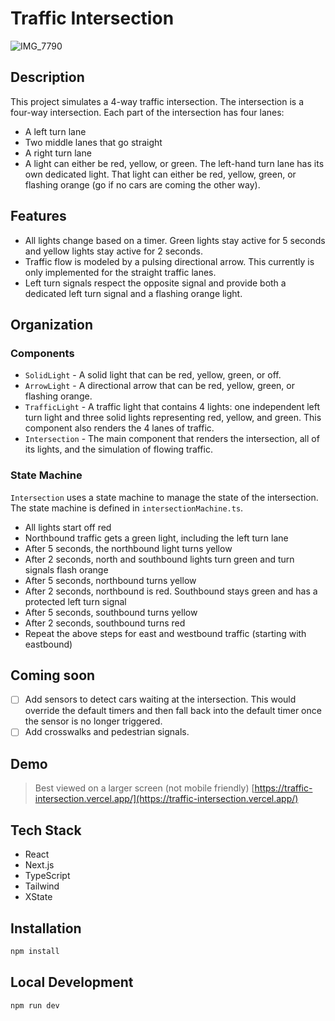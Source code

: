 # Traffic Intersection

![IMG_7790](https://github.com/cdonohue/traffic-intersection/assets/1928846/2291cb7b-0554-4703-bf9f-41609f5d56af)

## Description

This project simulates a 4-way traffic intersection.
The intersection is a four-way intersection. Each part of the intersection has four lanes:

- A left turn lane
- Two middle lanes that go straight
- A right turn lane
- A light can either be red, yellow, or green.
  The left-hand turn lane has its own dedicated light. That light can either be red, yellow, green, or flashing orange (go if no cars are coming the other way).

## Features

- All lights change based on a timer. Green lights stay active for 5 seconds and yellow lights stay active for 2 seconds.
- Traffic flow is modeled by a pulsing directional arrow. This currently is only implemented for the straight traffic lanes.
- Left turn signals respect the opposite signal and provide both a dedicated left turn signal and a flashing orange light.

## Organization

### Components

- `SolidLight` - A solid light that can be red, yellow, green, or off.
- `ArrowLight` - A directional arrow that can be red, yellow, green, or flashing orange.
- `TrafficLight` - A traffic light that contains 4 lights: one independent left turn light and three solid lights representing red, yellow, and green. This component also renders the 4 lanes of traffic.
- `Intersection` - The main component that renders the intersection, all of its lights, and the simulation of flowing traffic.

### State Machine

`Intersection` uses a state machine to manage the state of the intersection. The state machine is defined in `intersectionMachine.ts`.

- All lights start off red
- Northbound traffic gets a green light, including the left turn lane
- After 5 seconds, the northbound light turns yellow
- After 2 seconds, north and southbound lights turn green and turn signals flash orange
- After 5 seconds, northbound turns yellow
- After 2 seconds, northbound is red. Southbound stays green and has a protected left turn signal
- After 5 seconds, southbound turns yellow
- After 2 seconds, southbound turns red
- Repeat the above steps for east and westbound traffic (starting with eastbound)

## Coming soon

- [ ] Add sensors to detect cars waiting at the intersection. This would override the default timers and then fall back into the default timer once the sensor is no longer triggered.
- [ ] Add crosswalks and pedestrian signals.

## Demo

> Best viewed on a larger screen (not mobile friendly)
> [https://traffic-intersection.vercel.app/](https://traffic-intersection.vercel.app/)

## Tech Stack

- React
- Next.js
- TypeScript
- Tailwind
- XState

## Installation

```bash
npm install
```

## Local Development

```bash
npm run dev
```
